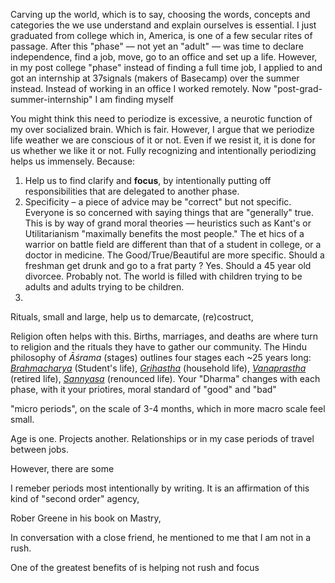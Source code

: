 
Carving up the world, which is to say, choosing the words, concepts and categories the we use understand and explain ourselves is essential. I just graduated from college which in, America, is one of a few secular rites of passage. After this "phase" — not yet an "adult" — was time to declare independence, find a job, move, go to an office and set up a life. However, in my post college "phase" instead of finding a full time job, I applied to and got an internship at 37signals (makers of Basecamp) over the summer instead. Instead of working in an office I worked remotely. Now "post-grad-summer-internship" I am finding myself  

You might think this need to periodize is excessive, a neurotic function of my over socialized brain. Which is fair. However, I argue that we periodize life weather we are conscious of it or not. Even if we resist it, it is done for us whether we like it or not. Fully recognizing and intentionally periodizing helps us immensely. Because:

1. Help us to find clarify and **focus**, by intentionally putting off responsibilities that are delegated to another phase. 
2. Specificity – a piece of advice may be "correct" but not specific. Everyone is so concerned with saying things that are "generally" true. 
This is by way of grand moral theories — heuristics such as Kant's or Utilitarianism "maximally benefits the most people." The et  hics of a warrior on battle field are different than that of a student in college, or a doctor in medicine. The Good/True/Beautiful are more specific. Should a freshman get drunk and go to a frat party ? Yes. Should a 45 year old divorcee. Probably not. The world is filled with children trying to be adults and adults trying to be children. 
3. 
Rituals, small and large, help us to demarcate, (re)costruct,

Religion often helps with this. Births, marriages, and deaths are where turn to religion and the rituals they have to gather our community. The Hindu philosophy of *Āśrama* (stages) outlines four stages each ~25 years long: _[Brahmacharya](https://en.wikipedia.org/wiki/Brahmacharya "Brahmacharya")_ (Student's life), _[Grihastha](https://en.wikipedia.org/wiki/Grihastha "Grihastha")_ (household life), _[Vanaprastha](https://en.wikipedia.org/wiki/Vanaprastha "Vanaprastha")_ (retired life), _[Sannyasa](https://en.wikipedia.org/wiki/Sannyasa "Sannyasa")_ (renounced life). Your "Dharma" changes with each phase, with it your priotires, moral standard of "good" and "bad" 

"micro periods", on the scale of 3-4 months, which in more macro scale feel small. 

Age is one. Projects another. Relationships or in my case periods of travel between jobs. 

However, there are some 








I remeber periods most intentionally by writing. It is an affirmation of this kind of "second order" agency, 

Rober Greene in his book on Mastry, 

In conversation with a close friend, he mentioned to me that I am not in a rush.  

One of the greatest benefits of is helping not rush and focus